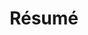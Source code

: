 ---
link: /resume
title: Résumé
layout: null
permalink: null
order: 1
external: false
type: internal
visible: false
---